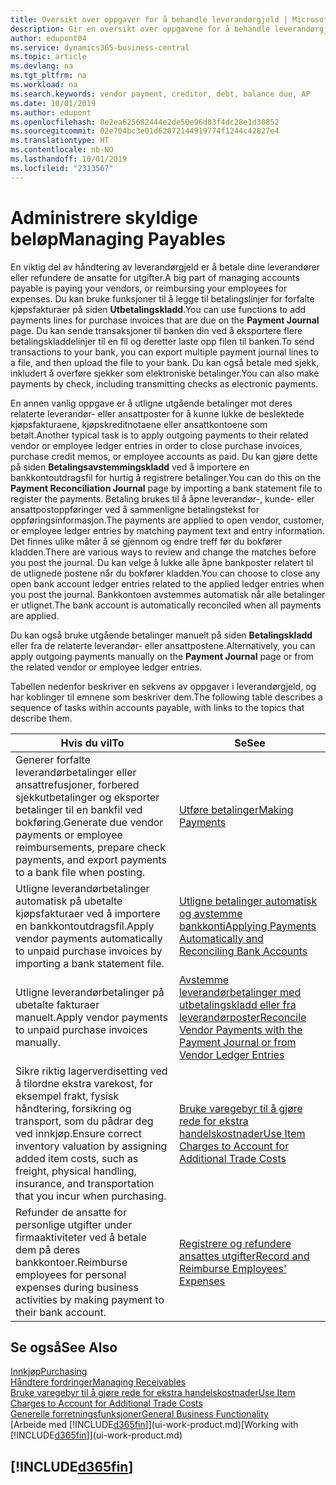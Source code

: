 ```yaml
---
title: Oversikt over oppgaver for å behandle leverandørgjeld | Microsoft-dokumentasjon
description: Gir en oversikt over oppgavene for å behandle leverandørgjeld, for eksempel betale kreditorer eller utligne utgående betalinger mot poster for å lukke fakturaer eller kreditnotaer.
author: edupont04
ms.service: dynamics365-business-central
ms.topic: article
ms.devlang: na
ms.tgt_pltfrm: na
ms.workload: na
ms.search.keywords: vendor payment, creditor, debt, balance due, AP
ms.date: 10/01/2019
ms.author: edupont
ms.openlocfilehash: 8e2ea625682444e2de50e96d03f4dc28e1d30852
ms.sourcegitcommit: 02e704bc3e01d62072144919774f1244c42827e4
ms.translationtype: HT
ms.contentlocale: nb-NO
ms.lasthandoff: 10/01/2019
ms.locfileid: "2313567"
---
```

# <a name="managing-payables"></a><span data-ttu-id="833f0-103">Administrere skyldige beløp</span><span class="sxs-lookup"><span data-stu-id="833f0-103">Managing Payables</span></span>

<span data-ttu-id="833f0-104">En viktig del av håndtering av leverandørgjeld er å betale dine leverandører eller refundere de ansatte for utgifter.</span><span class="sxs-lookup"><span data-stu-id="833f0-104">A big part of managing accounts payable is paying your vendors, or reimbursing your employees for expenses.</span></span> <span data-ttu-id="833f0-105">Du kan bruke funksjoner til å legge til betalingslinjer for forfalte kjøpsfakturaer på siden **Utbetalingskladd**.</span><span class="sxs-lookup"><span data-stu-id="833f0-105">You can use functions to add payments lines for purchase invoices that are due on the **Payment Journal** page.</span></span> <span data-ttu-id="833f0-106">Du kan sende transaksjoner til banken din ved å eksportere flere betalingskladdelinjer til en fil og deretter laste opp filen til banken.</span><span class="sxs-lookup"><span data-stu-id="833f0-106">To send transactions to your bank, you can export multiple payment journal lines to a file, and then upload the file to your bank.</span></span> <span data-ttu-id="833f0-107">Du kan også betale med sjekk, inkludert å overføre sjekker som elektroniske betalinger.</span><span class="sxs-lookup"><span data-stu-id="833f0-107">You can also make payments by check, including transmitting checks as electronic payments.</span></span>

<span data-ttu-id="833f0-108">En annen vanlig oppgave er å utligne utgående betalinger mot deres relaterte leverandør- eller ansattposter for å kunne lukke de beslektede kjøpsfakturaene, kjøpskreditnotaene eller ansattkontoene som betalt.</span><span class="sxs-lookup"><span data-stu-id="833f0-108">Another typical task is to apply outgoing payments to their related vendor or employee ledger entries in order to close purchase invoices, purchase credit memos, or employee accounts as paid.</span></span> <span data-ttu-id="833f0-109">Du kan gjøre dette på siden **Betalingsavstemmingskladd** ved å importere en bankkontoutdragsfil for hurtig å registrere betalinger.</span><span class="sxs-lookup"><span data-stu-id="833f0-109">You can do this on the **Payment Reconciliation Journal** page by importing a bank statement file to register the payments.</span></span> <span data-ttu-id="833f0-110">Betaling brukes til å åpne leverandør-, kunde- eller ansattpostoppføringer ved å sammenligne betalingstekst for oppføringsinformasjon.</span><span class="sxs-lookup"><span data-stu-id="833f0-110">The payments are applied to open vendor, customer, or employee ledger entries by matching payment text and entry information.</span></span> <span data-ttu-id="833f0-111">Det finnes ulike måter å se gjennom og endre treff før du bokfører kladden.</span><span class="sxs-lookup"><span data-stu-id="833f0-111">There are various ways to review and change the matches before you post the journal.</span></span> <span data-ttu-id="833f0-112">Du kan velge å lukke alle åpne bankposter relatert til de utlignede postene når du bokfører kladden.</span><span class="sxs-lookup"><span data-stu-id="833f0-112">You can choose to close any open bank account ledger entries related to the applied ledger entries when you post the journal.</span></span> <span data-ttu-id="833f0-113">Bankkontoen avstemmes automatisk når alle betalinger er utlignet.</span><span class="sxs-lookup"><span data-stu-id="833f0-113">The bank account is automatically reconciled when all payments are applied.</span></span>

<span data-ttu-id="833f0-114">Du kan også bruke utgående betalinger manuelt på siden **Betalingskladd** eller fra de relaterte leverandør- eller ansattpostene.</span><span class="sxs-lookup"><span data-stu-id="833f0-114">Alternatively, you can apply outgoing payments manually on the **Payment Journal** page or from the related vendor or employee ledger entries.</span></span>

<span data-ttu-id="833f0-115">Tabellen nedenfor beskriver en sekvens av oppgaver i leverandørgjeld, og har koblinger til emnene som beskriver dem.</span><span class="sxs-lookup"><span data-stu-id="833f0-115">The following table describes a sequence of tasks within accounts payable, with links to the topics that describe them.</span></span>

| <span data-ttu-id="833f0-116">Hvis du vil</span><span class="sxs-lookup"><span data-stu-id="833f0-116">To</span></span> | <span data-ttu-id="833f0-117">Se</span><span class="sxs-lookup"><span data-stu-id="833f0-117">See</span></span> |
| --- | --- |
| <span data-ttu-id="833f0-118">Generer forfalte leverandørbetalinger eller ansattrefusjoner, forbered sjekkutbetalinger og eksporter betalinger til en bankfil ved bokføring.</span><span class="sxs-lookup"><span data-stu-id="833f0-118">Generate due vendor payments or employee reimbursements, prepare check payments, and export payments to a bank file when posting.</span></span> |[<span data-ttu-id="833f0-119">Utføre betalinger</span><span class="sxs-lookup"><span data-stu-id="833f0-119">Making Payments</span></span>](payables-make-payments.md) |
| <span data-ttu-id="833f0-120">Utligne leverandørbetalinger automatisk på ubetalte kjøpsfakturaer ved å importere en bankkontoutdragsfil.</span><span class="sxs-lookup"><span data-stu-id="833f0-120">Apply vendor payments automatically to unpaid purchase invoices by importing a bank statement file.</span></span> |[<span data-ttu-id="833f0-121">Utligne betalinger automatisk og avstemme bankkonti</span><span class="sxs-lookup"><span data-stu-id="833f0-121">Applying Payments Automatically and Reconciling Bank Accounts</span></span>](receivables-apply-payments-auto-reconcile-bank-accounts.md) |
| <span data-ttu-id="833f0-122">Utligne leverandørbetalinger på ubetalte fakturaer manuelt.</span><span class="sxs-lookup"><span data-stu-id="833f0-122">Apply vendor payments to unpaid purchase invoices manually.</span></span> |[<span data-ttu-id="833f0-123">Avstemme leverandørbetalinger med utbetalingskladd eller fra leverandørposter</span><span class="sxs-lookup"><span data-stu-id="833f0-123">Reconcile Vendor Payments with the Payment Journal or from Vendor Ledger Entries</span></span>](payables-how-apply-purchase-transactions-manually.md) |
|<span data-ttu-id="833f0-124">Sikre riktig lagerverdisetting ved å tilordne ekstra varekost, for eksempel frakt, fysisk håndtering, forsikring og transport, som du pådrar deg ved innkjøp.</span><span class="sxs-lookup"><span data-stu-id="833f0-124">Ensure correct inventory valuation by assigning added item costs, such as freight, physical handling, insurance, and transportation that you incur when purchasing.</span></span>|[<span data-ttu-id="833f0-125">Bruke varegebyr til å gjøre rede for ekstra handelskostnader</span><span class="sxs-lookup"><span data-stu-id="833f0-125">Use Item Charges to Account for Additional Trade Costs</span></span>](payables-how-assign-item-charges.md)|
|<span data-ttu-id="833f0-126">Refunder de ansatte for personlige utgifter under firmaaktiviteter ved å betale dem på deres bankkontoer.</span><span class="sxs-lookup"><span data-stu-id="833f0-126">Reimburse employees for personal expenses during business activities by making payment to their bank account.</span></span>|[<span data-ttu-id="833f0-127">Registrere og refundere ansattes utgifter</span><span class="sxs-lookup"><span data-stu-id="833f0-127">Record and Reimburse Employees' Expenses</span></span>](finance-how-record-reimburse-employee-expenses.md)|

## <a name="see-also"></a><span data-ttu-id="833f0-128">Se også</span><span class="sxs-lookup"><span data-stu-id="833f0-128">See Also</span></span>
[<span data-ttu-id="833f0-129">Innkjøp</span><span class="sxs-lookup"><span data-stu-id="833f0-129">Purchasing</span></span>](purchasing-manage-purchasing.md)  
[<span data-ttu-id="833f0-130">Håndtere fordringer</span><span class="sxs-lookup"><span data-stu-id="833f0-130">Managing Receivables</span></span>](receivables-manage-receivables.md)  
[<span data-ttu-id="833f0-131">Bruke varegebyr til å gjøre rede for ekstra handelskostnader</span><span class="sxs-lookup"><span data-stu-id="833f0-131">Use Item Charges to Account for Additional Trade Costs</span></span>](payables-how-assign-item-charges.md)  
[<span data-ttu-id="833f0-132">Generelle forretningsfunksjoner</span><span class="sxs-lookup"><span data-stu-id="833f0-132">General Business Functionality</span></span>](ui-across-business-areas.md)  
<span data-ttu-id="833f0-133">[Arbeide med [!INCLUDE[d365fin](includes/d365fin_md.md)]](ui-work-product.md)</span><span class="sxs-lookup"><span data-stu-id="833f0-133">[Working with [!INCLUDE[d365fin](includes/d365fin_md.md)]](ui-work-product.md)</span></span>

## [!INCLUDE[d365fin](includes/free_trial_md.md)]  
